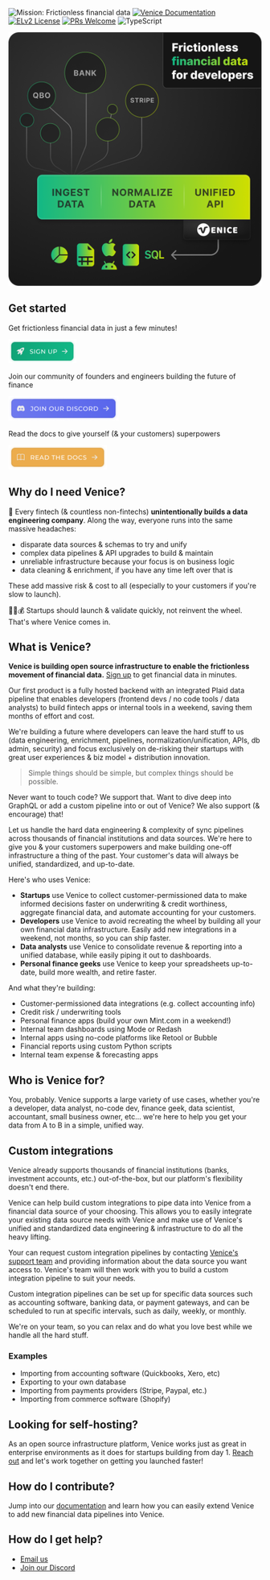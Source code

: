 ![Mission: Frictionless financial data](https://img.shields.io/badge/mission-Backend%20for%20finance-brightgreen)
[![Venice Documentation](https://img.shields.io/badge/read-Documentation-yellow)](http://docs.venice.is)
[![ELv2 License](https://img.shields.io/badge/license-ELv2-blue)](https://www.elastic.co/licensing/elastic-license)
[![PRs Welcome](https://img.shields.io/badge/PRs-welcome-brightgreen.svg)](https://makeapullrequest.com)
![TypeScript](https://img.shields.io/badge/language-TypeScript-blue)

<p align="center">
  <img src="/github/github.png" alt="Venice is the backend for finance" width="600"> 
</p>


## Get started

Get frictionless financial data in just a few minutes!

<p>
  <a href="https://app.venice.is" rel="nofollow">
    <img src="/github/sign-up.png" alt="Sign up" width="135">
  </a>
</p>

Join our community of founders and engineers building the future of finance

<p>
  <a href="https://discord.gg/gTMch6Gn2u" rel="nofollow">
    <img src="/github/join-community.png" alt="Join us on Discord" width="219">
  </a>
</p>

Read the docs to give yourself (& your customers) superpowers

<p>
  <a href="https://docs.venice.is" rel="nofollow">
    <img src="/github/read-docs.png" alt="Read out docs" width="196">
  </a>
</p>

## Why do I need Venice?

🐌 Every fintech (& countless non-fintechs) **unintentionally builds a data engineering 
company**. Along the way, everyone runs into the same massive headaches:

- disparate data sources & schemas to try and unify
- complex data pipelines & API upgrades to build & maintain
- unreliable infrastructure because your focus is on business logic
- data cleaning & enrichment, if you have any time left over that is

These add massive risk & cost to all (especially to your customers if you're slow to launch).

🚀😍💰 Startups should launch & validate quickly, not reinvent the wheel. That's where Venice comes in.

## What is Venice?

**Venice is building open source infrastructure to enable the frictionless movement 
of financial data.** [Sign up](https://app.venice.is) to get financial data in minutes.

Our first product is a fully hosted backend with an integrated Plaid data pipeline 
that enables developers (frontend devs / no code tools / data analysts) to build 
fintech apps or internal tools in a weekend, saving them months of effort and cost. 

We're building a future where developers can leave the hard stuff to us (data 
engineering, enrichment, pipelines, normalization/unification, APIs, db admin, 
security) and focus exclusively on de-risking their startups with great user 
experiences & biz model + distribution innovation.

> Simple things should be simple, but complex things should be possible.

Never want to touch code? We support that. Want to dive deep into GraphQL or add a
custom pipeline into or out of Venice? We also support (& encourage) that!

Let us handle the hard data engineering & complexity of sync pipelines across 
thousands of financial institutions and data sources. We're here to give you &
your customers superpowers and make building one-off infrastructure a thing of the 
past. Your customer's data will always be unified, standardized, and up-to-date.

Here's who uses Venice:
- **Startups** use Venice to collect customer-permissioned data to make informed
decisions faster on underwriting & credit worthiness, aggregate financial data,
and automate accounting for your customers.
- **Developers** use Venice to avoid recreating the wheel by building all your
own financial data infrastructure. Easily add new integrations in a weekend,
not months, so you can ship faster.
- **Data analysts** use Venice to consolidate revenue & reporting into a unified database, 
while easily piping it out to dashboards.
- **Personal finance geeks** use Venice to keep your spreadsheets up-to-date, build more wealth, and 
retire faster.

And what they're building:
- Customer-permissioned data integrations (e.g. collect accounting info)
- Credit risk / underwriting tools 
- Personal finance apps (build your own Mint.com in a weekend!)
- Internal team dashboards using Mode or Redash
- Internal apps using no-code platforms like Retool or Bubble
- Financial reports using custom Python scripts
- Internal team expense & forecasting apps

## Who is Venice for?

You, probably. Venice supports a large variety of use cases, whether you're a 
developer, data analyst, no-code dev, finance geek, data scientist, accountant, 
small business owner, etc... we're here to help you get your data from A to B in 
a simple, unified way.

## Custom integrations

Venice already supports thousands of financial institutions (banks, investment 
accounts, etc.) out-of-the-box, but our platform's flexibility doesn't end there.

Venice can help build custom integrations to pipe data into Venice 
from a financial data source of your choosing. 
This allows you to easily integrate your existing data source needs with Venice and 
make use of Venice's unified and standardized data engineering & infrastructure
to do all the heavy lifting.

Your can request custom integration pipelines by contacting [Venice's support 
team](mailto:hi@venice.is) and providing information about the data source you 
want access to. Venice's team will then work with you to build a custom integration 
pipeline to suit your needs.

Custom integration pipelines can be set up for specific data sources such as 
accounting software, banking data, or payment gateways, and can be scheduled to 
run at specific intervals, such as daily, weekly, or monthly.

We're on your team, so you can relax and do what you love best while we handle all the
hard stuff.

### Examples

- Importing from accounting software (Quickbooks, Xero, etc)
- Exporting to your own database
- Importing from payments providers (Stripe, Paypal, etc.)
- Importing from commerce software (Shopify) 

## Looking for self-hosting?

As an open source infrastructure platform, Venice works just as great in enterprise
environments as it does for startups building from day 1. [Reach out](mailto:hi@venice.is)
and let's work together on getting you launched faster!

## How do I contribute?

Jump into our [documentation](https://docs.venice.is) and learn how you can easily 
extend Venice to add new financial data pipelines into Venice.

## How do I get help?

- [Email us](mailto:hi@venice.is)
- [Join our Discord](https://discord.gg/gTMch6Gn2u)
